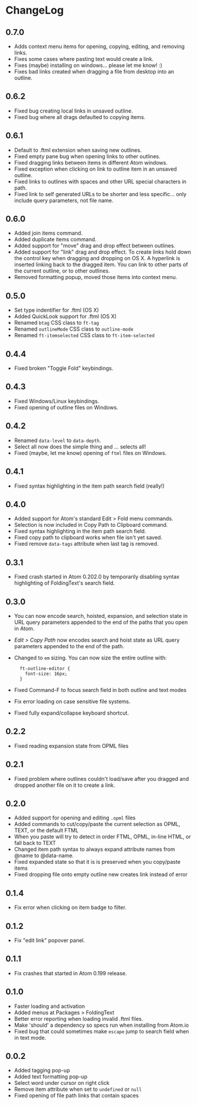 # ChangeLog

## 0.7.0

- Adds context menu items for opening, copying, editing, and removing links.
- Fixes some cases where pasting text would create a link.
- Fixes (maybe) installing on windows... please let me know! :)
- Fixes bad links created when dragging a file from desktop into an outline.

## 0.6.2

- Fixed bug creating local links in unsaved outline.
- Fixed bug where all drags defaulted to copying items.

## 0.6.1

- Default to .ftml extension when saving new outlines.
- Fixed empty pane bug when opening links to other outlines.
- Fixed dragging links between items in different Atom windows.
- Fixed exception when clicking on link to outline item in an unsaved outline.
- Fixed links to outlines with spaces and other URL special characters in path.
- Fixed link to self generated URLs to be shorter and less specific... only include query parameters, not file name.

## 0.6.0

- Added join items command.
- Added duplicate items command.
- Added support for "move" drag and drop effect between outlines.
- Added support for "link" drag and drop effect. To create links hold down the control key when dragging and dropping on OS X. A hyperlink is inserted linking back to the dragged item. You can link to other parts of the current outline, or to other outlines.
- Removed formatting popup, moved those items into context menu.

## 0.5.0

- Set type indentifier for .ftml (OS X)
- Added QuickLook support for .ftml (OS X)
- Renamed `btag` CSS class to `ft-tag`
- Renamed `outlineMode` CSS class to `outline-mode`
- Renamed `ft-itemselected` CSS class to `ft-item-selected`

## 0.4.4

- Fixed broken "Toggle Fold" keybindings.

## 0.4.3

- Fixed Windows/Linux keybindings.
- Fixed opening of outline files on Windows.

## 0.4.2

- Renamed `data-level` to `data-depth`.
- Select all now does the simple thing and ... selects all!
- Fixed (maybe, let me know) opening of `ftml` files on Windows.

## 0.4.1

- Fixed syntax highlighting in the item path search field (really!)

## 0.4.0

- Added support for Atom's standard Edit > Fold menu commands.
- Selection is now included in Copy Path to Clipboard command.
- Fixed syntax highlighting in the item path search field.
- Fixed copy path to clipboard works when file isn't yet saved.
- Fixed remove `data-tags` attribute when last tag is removed.

## 0.3.1

- Fixed crash started in Atom 0.202.0 by temporarily disabling syntax highlighting of FoldingText's search field.

## 0.3.0

- You can now encode search, hoisted, expansion, and selection state in URL query parameters appended to the end of the paths that you open in Atom.

- *Edit > Copy Path* now encodes search and hoist state as URL query parameters appended to the end of the path.

- Changed to `em` sizing. You can now size the entire outline with:

        ft-outline-editor {
          font-size: 16px;
        }

- Fixed Command-F to focus search field in both outline and text modes

- Fix error loading on case sensitive file systems.

- Fixed fully expand/collapse keyboard shortcut.

## 0.2.2

- Fixed reading expansion state from OPML files

## 0.2.1

- Fixed problem where outlines couldn't load/save after you dragged and dropped another file on it to create a link.

## 0.2.0

- Added support for opening and editing `.opml` files
- Added commands to cut/copy/paste the current selection as OPML, TEXT, or the default FTML
- When you paste will try to detect in order FTML, OPML, in-line HTML, or fall back to TEXT
- Changed item path syntax to always expand attribute names from @name to @data-name.
- Fixed expanded state so that it is is preserved when you copy/paste items
- Fixed dropping file onto empty outline new creates link instead of error

## 0.1.4

- Fix error when clicking on item badge to filter.

## 0.1.2

- Fix "edit link" popover panel.

## 0.1.1

- Fix crashes that started in Atom 0.199 release.

## 0.1.0

- Faster loading and activation
- Added menus at Packages > FoldingText
- Better error reporting when loading invalid .ftml files.
- Make 'should' a dependency so specs run when installing from Atom.io
- Fixed bug that could sometimes make `escape` jump to search field when in text mode.

## 0.0.2

- Added tagging pop-up
- Added text formatting pop-up
- Select word under cursor on right click
- Remove item attribute when set to `undefined` or `null`
- Fixed opening of file path links that contain spaces
